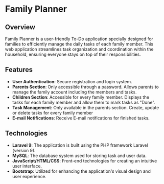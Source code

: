 # Family Planner

## Overview
Family Planner is a user-friendly To-Do application specially designed for families to efficiently manage the daily tasks of each family member. This web application streamlines task organization and coordination within the household, ensuring everyone stays on top of their responsibilities.

## Features
- **User Authentication**: Secure registration and login system. 
- **Parents Section**: Only accessible through a password. Allows parents to manage the family account including the members and tasks.
- **Children Section**: Accessible for every family member. Displays the tasks for each family member and allow them to mark tasks as "Done".
- **Task Management**: Only available in the parents section. Create, update or delete tasks for every family member
- **E-mail Notifications**: Receive E-mail notifications for finished tasks.

## Technologies 
- **Laravel 9**: The application is built using the PHP framework Laravel (version 9).
- **MySQL**: The database system used for storing task and user data.
- **JavaScript/HTML/CSS**: Front-end technologies for creating an intuitive user interface.
- **Bootstrap**: Utilized for enhancing the application's visual design and user experience.

